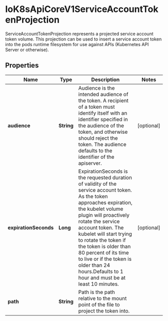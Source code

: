 

# IoK8sApiCoreV1ServiceAccountTokenProjection

ServiceAccountTokenProjection represents a projected service account token volume. This projection can be used to insert a service account token into the pods runtime filesystem for use against APIs (Kubernetes API Server or otherwise).
## Properties

Name | Type | Description | Notes
------------ | ------------- | ------------- | -------------
**audience** | **String** | Audience is the intended audience of the token. A recipient of a token must identify itself with an identifier specified in the audience of the token, and otherwise should reject the token. The audience defaults to the identifier of the apiserver. |  [optional]
**expirationSeconds** | **Long** | ExpirationSeconds is the requested duration of validity of the service account token. As the token approaches expiration, the kubelet volume plugin will proactively rotate the service account token. The kubelet will start trying to rotate the token if the token is older than 80 percent of its time to live or if the token is older than 24 hours.Defaults to 1 hour and must be at least 10 minutes. |  [optional]
**path** | **String** | Path is the path relative to the mount point of the file to project the token into. | 




